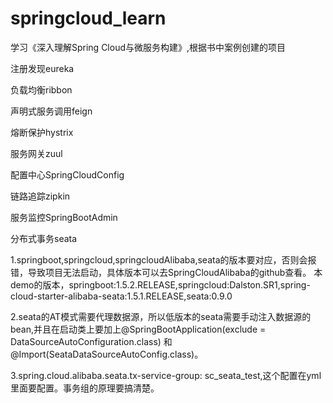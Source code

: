 # springcloud_learn
学习《深入理解Spring Cloud与微服务构建》,根据书中案例创建的项目

注册发现eureka

负载均衡ribbon

声明式服务调用feign

熔断保护hystrix

服务网关zuul

配置中心SpringCloudConfig

链路追踪zipkin

服务监控SpringBootAdmin

分布式事务seata

  1.springboot,springcloud,springcloudAlibaba,seata的版本要对应，否则会报错，导致项目无法启动，具体版本可以去SpringCloudAlibaba的github查看。
    本demo的版本，springboot:1.5.2.RELEASE,springcloud:Dalston.SR1,spring-cloud-starter-alibaba-seata:1.5.1.RELEASE,seata:0.9.0
    
  2.seata的AT模式需要代理数据源，所以低版本的seata需要手动注入数据源的bean,并且在启动类上要加上@SpringBootApplication(exclude = DataSourceAutoConfiguration.class)
    和@Import(SeataDataSourceAutoConfig.class)。
    
  3.spring.cloud.alibaba.seata.tx-service-group: sc_seata_test,这个配置在yml里面要配置。事务组的原理要搞清楚。
